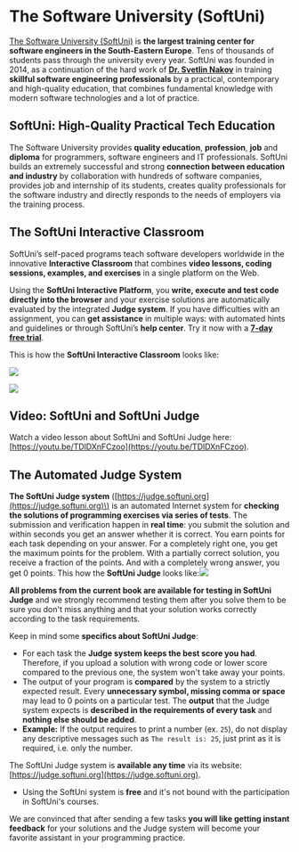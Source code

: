 # The Software University \(SoftUni\)

[The Software University \(SoftUni\)](https://softuni.org) is **the largest training center for software engineers in the South-Eastern Europe**. Tens of thousands of students pass through the university every year. SoftUni was founded in 2014, as a continuation of the hard work of [**Dr. Svetlin Nakov**](https://nakov.com) in training **skillful software engineering professionals** by a practical, contemporary and high-quality education, that combines fundamental knowledge with modern software technologies and a lot of practice.

## SoftUni: High-Quality Practical Tech Education

The Software University provides **quality education**, **profession**, **job** and **diploma** for programmers, software engineers and IT professionals. SoftUni builds an extremely successful and strong **connection between education and industry** by collaboration with hundreds of software companies, provides job and internship of its students, creates quality professionals for the software industry and directly responds to the needs of employers via the training process.

## The SoftUni Interactive Classroom

SoftUni’s self-paced programs teach software developers worldwide in the innovative **Interactive Classroom** that combines **video lessons, coding sessions, examples, and exercises** in a single platform on the Web.

Using the **SoftUni Interactive Platform**, you **write, execute and test code directly into the browser** and your exercise solutions are automatically evaluated by the integrated **Judge system**. If you have difficulties with an assignment, you can **get assistance** in multiple ways: with automated hints and guidelines or through SoftUni’s **help center**. Try it now with a [**7-day free trial**](https://learn.softuni.org/catalog?utm_source=FreeProgrammingBooks&utm_medium=text&utm_campaign=C%23Book).

This is how the **SoftUni Interactive Classroom** looks like:
 
![](/assets/chapter-0-images/SoftUni-Interactive-Classroom-Video.png)

![](/assets/chapter-0-images/SoftUni-Interactive-Classroom-Live-Coding-Exercise.png)

## Video: SoftUni and SoftUni Judge

Watch a video lesson about SoftUni and SoftUni Judge here: [https://youtu.be/TDlDXnFCzoo](https://youtu.be/TDlDXnFCzoo).

## The Automated Judge System

**The SoftUni Judge system** \([https://judge.softuni.org](https://judge.softuni.org)\) is an automated Internet system for **checking the solutions of programming exercises via series of tests**. The submission and verification happen in **real time**: you submit the solution and within seconds you get an answer whether it is correct. You earn points for each task depending on your answer. For a completely right one, you get the maximum points for the problem. With a partially correct solution, you receive a fraction of the points. And with a completely wrong answer, you get 0 points. This how the **SoftUni Judge** looks like:![](/assets/chapter-1-images/02.Expression-03.png)

**All problems from the current book are available for testing in SoftUni Judge** and we strongly recommend testing them after you solve them to be sure you don't miss anything and that your solution works correctly according to the task requirements.

Keep in mind some **specifics about SoftUni Judge**:

* For each task the **Judge system keeps the best score you had**. Therefore, if you upload a solution with wrong code or lower score compared to the previous one, the system won't take away your points.
* The output of your program is **compared** by the system to a strictly expected result. Every **unnecessary symbol, missing comma or space** may lead to 0 points on a particular test. The **output** that the Judge system expects is **described in the requirements of every task** and **nothing else should be added**. 
* **Example:** If the output requires to print a number \(ex. `25`\), do not display any descriptive messages such as `The result is: 25`, just print as it is required, i.e. only the number.

The SoftUni Judge system is **available any time** via its website: [https://judge.softuni.org](https://judge.softuni.org).

  * Using the SoftUni system is **free** and it's not bound with the participation in SoftUni's courses.

We are convinced that after sending a few tasks **you will like getting instant feedback** for your solutions and the Judge system will become your favorite assistant in your programming practice.
